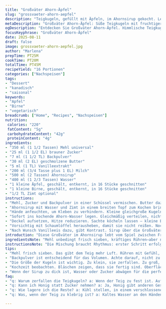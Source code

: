 ```yaml
---
title: "Großväter Ahorn-Äpfel"
slug: "grossvaeter-ahorn-aepfel"
description: "Teigkugeln, gefüllt mit Äpfeln, im Ahornsirup gekocht. Leicht abgeänderte Zutaten für intensiveren Geschmack. Mischung aus Apfel und Birne als Füllung, Ahornsirup mit Zimt verstärkt. Kleine Tricks zur Teigherstellung und Erkennung des Garzustands. Vegetarisch, ohne Eier und Nüsse. Gericht, das süße, fruchtige Noten mit sämigem Sirup verbindet. Flüssigkeitsmenge und Backtriebmittel leicht variiert für bessere Konsistenz. Viel Wert auf sensorische Kontrolle, damit es nicht zerfällt beim Kochen. "
metaDescription: "Großväter Ahorn-Äpfel: Süße Teigkugeln mit fruchtiger Füllung. Einfache Schritte für eine tolle Nachspeise."
ogDescription: "Entdecken Sie Großväter Ahorn-Äpfel. Himmlische Teigkugeln mit Apfel-Birnen-Füllung, im aromatischen Sirup gekocht."
focusKeyphrase: "Großväter Ahorn-Äpfel"
date: 2025-08-11
draft: false
image: grossvaeter-ahorn-aepfel.jpg
author: "Marlena"
prepTime: PT25M
cookTime: PT20M
totalTime: PT45M
recipeYield: "16 Portionen"
categories: ["Nachspeisen"]
tags:
- "Dessert"
- "kanadisch"
- "saisonal"
keywords:
- "Apfel"
- "Birne"
- "vegetarisch"
breadcrumb: ["Home", "Recipes", "Nachspeisen"]
nutrition: 
 calories: "220"
 fatContent: "5g"
 carbohydrateContent: "42g"
 proteinContent: "4g"
ingredients:
- "350 ml (1 1/2 Tassen) Mehl universal"
- "25 ml (1 1/2 EL) brauner Zucker"
- "7 ml (1 1/2 TL) Backpulver"
- "30 ml (2 EL) geschmolzene Butter"
- "5 ml (1 TL) Vanilleextrakt"
- "200 ml (3/4 Tasse plus 1 EL) Milch"
- "500 ml (2 Tassen) Ahornsirup"
- "400 ml (1 2/3 Tassen) Wasser"
- "1 kleine Äpfel, geschält, entkernt, in 16 Stücke geschnitten"
- "1 kleine Birne, geschält, entkernt, in 16 Stücke geschnitten"
- "1/2 TL Zimt optional"
instructions:
- "Mehl, Zucker und Backpulver in einer Schüssel vermischen. Butter dazugeben, samt Vanille. Milch langsam einrühren. Rühren mit Holzlöffel, bis glatter, weicher Teig entsteht. Nicht übermischen; Klümpchen ok."
- "Ahornsirup mit Wasser und Zimt in einem breiten Topf zum Kochen bringen. Nicht zu stark, lieber sanft blubbern lassen."
- "Hände anfeuchten, um Kleben zu verhindern. Kleine gleichgroße Kugeln formen (ca. walnussgroß). Jeweils ein Apfel- und Birnenstück in die Mitte drücken. Vorsicht, nicht zu viel Kraft, sonst zerreißt der Teig. Kugeln schließen."
- "Sofort ins kochende Ahorn-Wasser legen. Gleichmäßig verteilen, nicht übereinander stapeln."
- "Deckel aufsetzen, Hitze reduzieren. Sachte köcheln lassen – kleine Bläschen aufsteigen sehen. Nach ca. 18-20 Minuten prüfen, ob Teig gut aufgegangen ist und Fleischstücke bissfest."
- "Vorsichtig mit Schaumlöffel herausheben, damit sie nicht reißen. Noch warm im Sirup baden lassen oder direkt servieren."
- "Nach Wunsch Vanilleeis dazu, gibt Kontrast. Sirup über die Großväter träufeln, glänzend und dicklich. Mit Zimt bestäuben, wenn man mag."
introduction: "Diese Großväter im Ahornsirup lebt vom Spiel zwischen Frucht und sirupartiger Süße. Ich habe mit viel Geduld und Experimenten gelernt, dass die Zutatenmenge mindestens dreimal überprüft werden muss, sonst zerfließt der Teig oder bleibt zu fest. Die Kombination aus Apfel und Birne bringt eine saftigere Füllung, je nachdem wie reif die Früchte sind, verändert sich das Mundgefühl enorm. Zimt im Sirup spaltest die Geschmackslinie und hüllt das Ganze in Wärme. Der Trick mit feuchten Händen verhindert klebriges Chaos, und das weiche Kneten bewahrt die Luft im Teig. Wichtig ist, nicht nur nach Zeit zu gehen, sondern auf Größe und Struktur zu achten. Wer auf Eier verzichten muss, wird hier trotzdem satt und glücklich."
ingredientsNote: "Mehl unbedingt frisch sieben, kräftiges Rühren—aber nicht zu lange, sonst verliert der Teig den Auftrieb. Zucker lässt sich durch Honig ersetzen, verändert aber die Bräunung. Backpulver wichtig für das Volumen. Butter muss geschmolzen, aber nicht heiß sein, damit die Milch nicht gerinnt. Vanilleextrakt ist kein Muss, aber rundet ab. Milch kann halb durch Pflanzenmilch ersetzt werden, gibt anderen Geschmack. Ahornsirup Qualität entscheidet über Aroma; günstige Sorten sind meist schwach. Wasser im Sirup sollte Gefrierwasser oder gefiltert sein, falsche Härtegrade schlagen sich nieder. Apfel und Birne unbedingt fest, weil weiche Stücke zerfallen. Zimt gibt Tiefe, alternativ Muskat, aber vorsichtig dosieren."
instructionsNote: "Die Mischung braucht Rhythmus: erster Schritt erfolgt schnell, damit das Backpulver aktiv bleibt. Wenn der Teig zu fest wirkt, eher noch etwas Milch einrühren, flüssigste Teige verkleben beim Kochen. Beim Formen hilft kaltes Wasser an den Händen, verhindert kleben, macht sauber. Ahornsirup-Wasser muss sachte köcheln, zu starkes Blubbern zerstört Formen. Während des Garens lohnt sich ein Blick durch den Deckel; Spitzen der Großväter wachsen sichtbar. Am Ende wird die Oberfläche matt, und man spürt das leichte Nachgeben wenn man leicht draufdrückt. Mit Löfferl rausnehmen; Abschrecken sorgt für Stabilität. Wird der Teig zu zäh, beste Lösung: kleine Tröpfchen Butter vorab unterrühren. Wer den Sirup nach dem Kochen zu dick findet, wägt Zucker oder Wasser ab, für perfekte Konsistenz. Cremes oder Eis geben Intensität und Kälte zum Sirupwärme-Kontrast."
tips:
- "Mehl frisch sieben. Das gibt dem Teig mehr Luft. Rühren mit Gefühl, viel nicht kneten. Klümpchen sind ok. Feuchthände helfen beim Formen; kein Chaos."
- "Backpulver ist entscheidend für das Volumen. Achte darauf, nicht zu lange zu rühren. Ist der Teig zu fest, Milch einrühren. Flüssige Teige neigen zum Verkleben."
- "Die Größe der Kugeln ist wichtig. Zu klein, sie zerfallen. Zu groß, sie garen nicht gleichmäßig. Prise Zimt gibt Tiefe, alternativ Muskat. Dosierung ist entscheidend."
- "Kochzeit beobachten. Bläschen zeigen, dass sie fertig sind. Oberfläche wird matt. Ein leichtes Drücken bestätigt. Schnell handeln, damit sie nicht auskühlen."
- "Wenn der Sirup zu dick ist, Wasser oder Zucker abwägen für die perfekte Konsistenz. Unterrühren bei zähem Teig: kleine Buttertröpfchen, helfen enorm."
faq:
- "q: Warum zerfallen die Teigkugeln? a: Wenn der Teig zu fest ist. Auf Flüssigkeit achten. Auch die Größe der Kugeln spielt eine Rolle, zu klein, hast du Chaos."
- "q: Kann ich Honig statt Zucker nehmen? a: Ja, Honig gibt anderen Geschmack. Aber Farbe ändert sich. Behalte die Konsistenz im Blick, Honig hat andere Eigenschaften."
- "q: Wie lagere ich die Reste? a: Kühl stellen, in einem verschlossenen Behälter. Reicht für ein paar Tage. Vor dem Servieren leicht aufwärmen. Aromaschutz ist wichtig."
- "q: Was, wenn der Teig zu klebrig ist? a: Kaltes Wasser an den Händen hilft beim Formen. Eventuell noch etwas Mehl einarbeiten. Aber Aufpassen, nicht zu viel."

---
```


